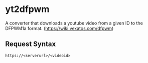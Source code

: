 # yt2dfpwm

A converter that downloads a youtube video from a given ID to the DFPWM1a format. (https://wiki.vexatos.com/dfpwm) 

## Request Syntax

`https://<serverurl>/<videoid>`